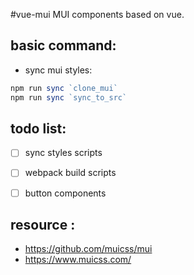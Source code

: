 #vue-mui
MUI components based on vue.


## basic command:
+ sync mui styles:
```javascript
npm run sync `clone_mui`
npm run sync `sync_to_src`
```


## todo list:
- [ ] sync styles scripts
- [ ] webpack build scripts
- [ ] button components


## resource :
+ https://github.com/muicss/mui
+ https://www.muicss.com/
